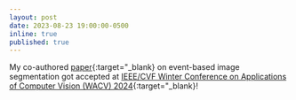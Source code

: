```yaml
---
layout: post
date: 2023-08-23 19:00:00-0500
inline: true
published: true
---
```

My co-authored [paper](https://arxiv.org/abs/2211.10754){:target="\_blank} on event-based image segmentation got accepted at [IEEE/CVF Winter Conference on Applications of Computer Vision (WACV) 2024](https://wacv2024.thecvf.com/){:target="\_blank}!
